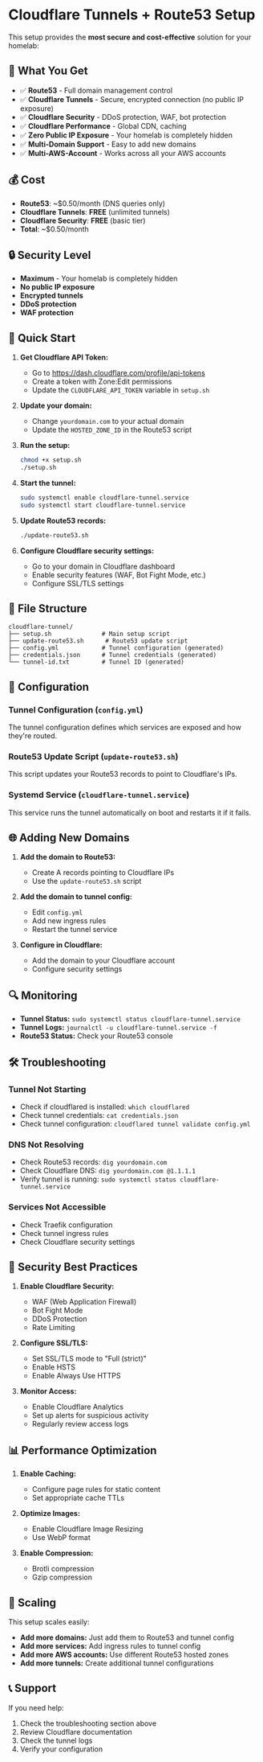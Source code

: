 # Cloudflare Tunnels + Route53 Setup

This setup provides the **most secure and cost-effective** solution for your homelab:

## 🎯 **What You Get**

- ✅ **Route53** - Full domain management control
- ✅ **Cloudflare Tunnels** - Secure, encrypted connection (no public IP exposure)
- ✅ **Cloudflare Security** - DDoS protection, WAF, bot protection
- ✅ **Cloudflare Performance** - Global CDN, caching
- ✅ **Zero Public IP Exposure** - Your homelab is completely hidden
- ✅ **Multi-Domain Support** - Easy to add new domains
- ✅ **Multi-AWS-Account** - Works across all your AWS accounts

## 💰 **Cost**

- **Route53**: ~$0.50/month (DNS queries only)
- **Cloudflare Tunnels**: **FREE** (unlimited tunnels)
- **Cloudflare Security**: **FREE** (basic tier)
- **Total**: ~$0.50/month

## 🔒 **Security Level**

- **Maximum** - Your homelab is completely hidden
- **No public IP exposure**
- **Encrypted tunnels**
- **DDoS protection**
- **WAF protection**

## 🚀 **Quick Start**

1. **Get Cloudflare API Token:**
   - Go to https://dash.cloudflare.com/profile/api-tokens
   - Create a token with Zone:Edit permissions
   - Update the `CLOUDFLARE_API_TOKEN` variable in `setup.sh`

2. **Update your domain:**
   - Change `yourdomain.com` to your actual domain
   - Update the `HOSTED_ZONE_ID` in the Route53 script

3. **Run the setup:**
   ```bash
   chmod +x setup.sh
   ./setup.sh
   ```

4. **Start the tunnel:**
   ```bash
   sudo systemctl enable cloudflare-tunnel.service
   sudo systemctl start cloudflare-tunnel.service
   ```

5. **Update Route53 records:**
   ```bash
   ./update-route53.sh
   ```

6. **Configure Cloudflare security settings:**
   - Go to your domain in Cloudflare dashboard
   - Enable security features (WAF, Bot Fight Mode, etc.)
   - Configure SSL/TLS settings

## 📁 **File Structure**

```
cloudflare-tunnel/
├── setup.sh              # Main setup script
├── update-route53.sh      # Route53 update script
├── config.yml            # Tunnel configuration (generated)
├── credentials.json      # Tunnel credentials (generated)
└── tunnel-id.txt         # Tunnel ID (generated)
```

## 🔧 **Configuration**

### **Tunnel Configuration (`config.yml`)**
The tunnel configuration defines which services are exposed and how they're routed.

### **Route53 Update Script (`update-route53.sh`)**
This script updates your Route53 records to point to Cloudflare's IPs.

### **Systemd Service (`cloudflare-tunnel.service`)**
This service runs the tunnel automatically on boot and restarts it if it fails.

## 🌐 **Adding New Domains**

1. **Add the domain to Route53:**
   - Create A records pointing to Cloudflare IPs
   - Use the `update-route53.sh` script

2. **Add the domain to tunnel config:**
   - Edit `config.yml`
   - Add new ingress rules
   - Restart the tunnel service

3. **Configure in Cloudflare:**
   - Add the domain to your Cloudflare account
   - Configure security settings

## 🔍 **Monitoring**

- **Tunnel Status:** `sudo systemctl status cloudflare-tunnel.service`
- **Tunnel Logs:** `journalctl -u cloudflare-tunnel.service -f`
- **Route53 Status:** Check your Route53 console

## 🛠️ **Troubleshooting**

### **Tunnel Not Starting**
- Check if cloudflared is installed: `which cloudflared`
- Check tunnel credentials: `cat credentials.json`
- Check tunnel configuration: `cloudflared tunnel validate config.yml`

### **DNS Not Resolving**
- Check Route53 records: `dig yourdomain.com`
- Check Cloudflare DNS: `dig yourdomain.com @1.1.1.1`
- Verify tunnel is running: `sudo systemctl status cloudflare-tunnel.service`

### **Services Not Accessible**
- Check Traefik configuration
- Check tunnel ingress rules
- Check Cloudflare security settings

## 🔐 **Security Best Practices**

1. **Enable Cloudflare Security:**
   - WAF (Web Application Firewall)
   - Bot Fight Mode
   - DDoS Protection
   - Rate Limiting

2. **Configure SSL/TLS:**
   - Set SSL/TLS mode to "Full (strict)"
   - Enable HSTS
   - Enable Always Use HTTPS

3. **Monitor Access:**
   - Enable Cloudflare Analytics
   - Set up alerts for suspicious activity
   - Regularly review access logs

## 📊 **Performance Optimization**

1. **Enable Caching:**
   - Configure page rules for static content
   - Set appropriate cache TTLs

2. **Optimize Images:**
   - Enable Cloudflare Image Resizing
   - Use WebP format

3. **Enable Compression:**
   - Brotli compression
   - Gzip compression

## 🚀 **Scaling**

This setup scales easily:
- **Add more domains:** Just add them to Route53 and tunnel config
- **Add more services:** Add ingress rules to tunnel config
- **Add more AWS accounts:** Use different Route53 hosted zones
- **Add more tunnels:** Create additional tunnel configurations

## 📞 **Support**

If you need help:
1. Check the troubleshooting section above
2. Review Cloudflare documentation
3. Check the tunnel logs
4. Verify your configuration

